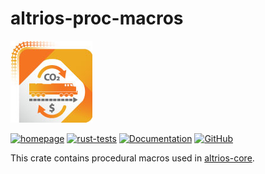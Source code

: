 # altrios-proc-macros

![Altrios Logo](https://raw.githubusercontent.com/NREL/altrios/main/.github/images/ALTRIOS-logo-web.jpg)

[![homepage](https://img.shields.io/badge/homepage-altrios-blue)](https://www.nrel.gov/transportation/altrios.html) [![rust-tests](https://github.com/NREL/altrios/actions/workflows/rust-tests.yaml/badge.svg)](https://github.com/NREL/altrios/actions/workflows/rust-tests.yaml) [![Documentation](https://img.shields.io/badge/doc-mdBook-blue.svg)](https://nrel.github.io/altrios/) [![GitHub](https://img.shields.io/badge/GitHub-altrios-blue.svg)](https://github.com/NREL/altrios)

This crate contains procedural macros used in [altrios-core](https://crates.io/crates/altrios-core).